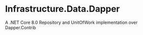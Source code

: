# Infrastructure.Data.Dapper
A .NET Core 8.0 Repository and UnitOfWork implementation over Dapper.Contrib
